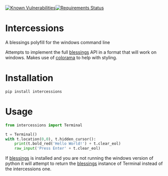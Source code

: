 [![Known Vulnerabilities](https://snyk.io/test/github/eeems/intercessions/badge.svg)](https://snyk.io/test/github/eeems/intercessions)[![Requirements Status](https://requires.io/github/Eeems/intercessions/requirements.svg?branch=master)](https://requires.io/github/Eeems/intercessions/requirements/?branch=master)

# Intercessions

A blessings polyfill for the windows command line

Attempts to implement the full [blessings](https://pypi.python.org/pypi/blessings/) API in a format that will work on windows. Makes use of [colorama](https://pypi.python.org/pypi/colorama) to help with styling.

# Installation
``pip install intercessions``

# Usage
```python
from intercessions import Terminal

t = Terminal()
with t.location(0,0), t.hidden_cursor():
    print(t.bold_red('Hello World!') + t.clear_eol)
    raw_input('Press Enter' + t.clear_eol)

```

If [blessings](https://pypi.python.org/pypi/blessings/) is installed and you are not running the windows version of python it will attempt to return the [blessings](https://pypi.python.org/pypi/blessings/) instance of Terminal instead of the intercessions one.

